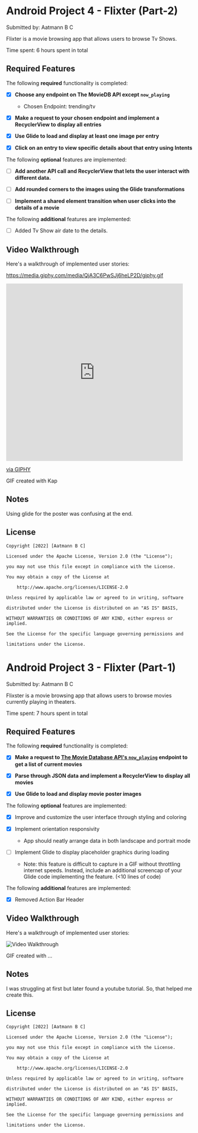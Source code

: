 # Android Project 4 - Flixter (Part-2)

Submitted by: Aatmann B C

Flixter is a movie browsing app that allows users to browse Tv Shows. 

Time spent: 6 hours spent in total

## Required Features

The following **required** functionality is completed:

- [x] **Choose any endpoint on The MovieDB API except `now_playing`**

  - Chosen Endpoint: trending/tv

- [x] **Make a request to your chosen endpoint and implement a RecyclerView to display all entries**

- [x] **Use Glide to load and display at least one image per entry**

- [x] **Click on an entry to view specific details about that entry using Intents**

The following **optional** features are implemented:

- [ ] **Add another API call and RecyclerView that lets the user interact with different data.** 

- [ ] **Add rounded corners to the images using the Glide transformations**

- [ ] **Implement a shared element transition when user clicks into the details of a movie**

The following **additional** features are implemented:

- [ ] Added Tv Show air date to the details.

## Video Walkthrough

Here's a walkthrough of implemented user stories:

https://media.giphy.com/media/QjA3C6PwSJj6heLP2D/giphy.gif

<iframe src="https://giphy.com/embed/QjA3C6PwSJj6heLP2D" width="478" height="480" frameBorder="0" class="giphy-embed" allowFullScreen></iframe><p><a href="https://giphy.com/gifs/QjA3C6PwSJj6heLP2D">via GIPHY</a></p>


GIF created with Kap  



## Notes

Using glide for the poster was confusing at the end.

## License

    Copyright [2022] [Aatmann B C]

    Licensed under the Apache License, Version 2.0 (the "License");

    you may not use this file except in compliance with the License.

    You may obtain a copy of the License at

        http://www.apache.org/licenses/LICENSE-2.0

    Unless required by applicable law or agreed to in writing, software

    distributed under the License is distributed on an "AS IS" BASIS,

    WITHOUT WARRANTIES OR CONDITIONS OF ANY KIND, either express or implied.

    See the License for the specific language governing permissions and

    limitations under the License.
    
    
# Android Project 3 - Flixter (Part-1)

Submitted by: Aatmann B C

Flixster is a movie browsing app that allows users to browse movies currently playing in theaters.

Time spent: 7 hours spent in total

## Required Features

The following **required** functionality is completed:

- [x] **Make a request to [The Movie Database API's `now_playing`](https://developers.themoviedb.org/3/movies/get-now-playing) endpoint to get a list of current movies**

- [x] **Parse through JSON data and implement a RecyclerView to display all movies**

- [x] **Use Glide to load and display movie poster images**

The following **optional** features are implemented:

- [x] Improve and customize the user interface through styling and coloring

- [x] Implement orientation responsivity

  - App should neatly arrange data in both landscape and portrait mode

- [ ] Implement Glide to display placeholder graphics during loading

  - Note: this feature is difficult to capture in a GIF without throttling internet speeds.  Instead, include an additional screencap of your Glide code implementing the feature.  (<10 lines of code)

The following **additional** features are implemented:
-[x] Removed Action Bar Header

## Video Walkthrough

Here's a walkthrough of implemented user stories:

<img src='https://i.imgur.com/sZHgveN.mp4' title='Video Walkthrough' width='' alt='Video Walkthrough' />

<!-- Replace this with whatever GIF tool you used! -->

GIF created with ...  

<!-- Recommended tools:

[Kap](https://getkap.co/) for macOS

[ScreenToGif](https://www.screentogif.com/) for Windows

[peek](https://github.com/phw/peek) for Linux. -->

## Notes

I was struggling at first but later found a youtube tutorial. So, that helped me create this.

## License

    Copyright [2022] [Aatmann B C]

    Licensed under the Apache License, Version 2.0 (the "License");

    you may not use this file except in compliance with the License.

    You may obtain a copy of the License at

        http://www.apache.org/licenses/LICENSE-2.0

    Unless required by applicable law or agreed to in writing, software

    distributed under the License is distributed on an "AS IS" BASIS,

    WITHOUT WARRANTIES OR CONDITIONS OF ANY KIND, either express or implied.

    See the License for the specific language governing permissions and

    limitations under the License.
